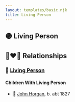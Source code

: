 ```yaml
---
layout: templates/basic.njk
title: Living Person
---
```

## 🟣 Living Person

## 👩‍❤️‍👨 Relationships

### 🔵 [Living Person](/people/4/42410084)

#### Children With Living Person
* 🔵 [John Horgan](/people/5/54161773), b. abt 1827